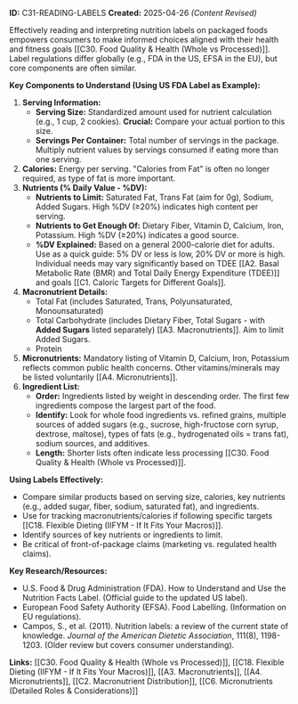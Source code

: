 **ID:** C31-READING-LABELS **Created:** 2025-04-26 _(Content Revised)_

Effectively reading and interpreting nutrition labels on packaged foods empowers consumers to make informed choices aligned with their health and fitness goals [[C30. Food Quality & Health (Whole vs Processed)]]. Label regulations differ globally (e.g., FDA in the US, EFSA in the EU), but core components are often similar.

**Key Components to Understand (Using US FDA Label as Example):**

1. **Serving Information:**
    - **Serving Size:** Standardized amount used for nutrient calculation (e.g., 1 cup, 2 cookies). **Crucial:** Compare your actual portion to this size.
    - **Servings Per Container:** Total number of servings in the package. Multiply nutrient values by servings consumed if eating more than one serving.
2. **Calories:** Energy per serving. "Calories from Fat" is often no longer required, as type of fat is more important.
3. **Nutrients (% Daily Value - %DV):**
    - **Nutrients to Limit:** Saturated Fat, Trans Fat (aim for 0g), Sodium, Added Sugars. High %DV (≥20%) indicates high content per serving.
    - **Nutrients to Get Enough Of:** Dietary Fiber, Vitamin D, Calcium, Iron, Potassium. High %DV (≥20%) indicates a good source.
    - **%DV Explained:** Based on a general 2000-calorie diet for adults. Use as a quick guide: 5% DV or less is low, 20% DV or more is high. Individual needs may vary significantly based on TDEE [[A2. Basal Metabolic Rate (BMR) and Total Daily Energy Expenditure (TDEE)]] and goals [[C1. Caloric Targets for Different Goals]].
4. **Macronutrient Details:**
    - Total Fat (includes Saturated, Trans, Polyunsaturated, Monounsaturated)
    - Total Carbohydrate (includes Dietary Fiber, Total Sugars - with **Added Sugars** listed separately) [[A3. Macronutrients]]. Aim to limit Added Sugars.
    - Protein
5. **Micronutrients:** Mandatory listing of Vitamin D, Calcium, Iron, Potassium reflects common public health concerns. Other vitamins/minerals may be listed voluntarily [[A4. Micronutrients]].
6. **Ingredient List:**
    - **Order:** Ingredients listed by weight in descending order. The first few ingredients compose the largest part of the food.
    - **Identify:** Look for whole food ingredients vs. refined grains, multiple sources of added sugars (e.g., sucrose, high-fructose corn syrup, dextrose, maltose), types of fats (e.g., hydrogenated oils = trans fat), sodium sources, and additives.
    - **Length:** Shorter lists often indicate less processing [[C30. Food Quality & Health (Whole vs Processed)]].

**Using Labels Effectively:**

- Compare similar products based on serving size, calories, key nutrients (e.g., added sugar, fiber, sodium, saturated fat), and ingredients.
- Use for tracking macronutrients/calories if following specific targets [[C18. Flexible Dieting (IIFYM - If It Fits Your Macros)]].
- Identify sources of key nutrients or ingredients to limit.
- Be critical of front-of-package claims (marketing vs. regulated health claims).

**Key Research/Resources:**

- U.S. Food & Drug Administration (FDA). How to Understand and Use the Nutrition Facts Label. (Official guide to the updated US label).
- European Food Safety Authority (EFSA). Food Labelling. (Information on EU regulations).
- Campos, S., et al. (2011). Nutrition labels: a review of the current state of knowledge. _Journal of the American Dietetic Association_, 111(8), 1198-1203. (Older review but covers consumer understanding).

**Links:** [[C30. Food Quality & Health (Whole vs Processed)]], [[C18. Flexible Dieting (IIFYM - If It Fits Your Macros)]], [[A3. Macronutrients]], [[A4. Micronutrients]], [[C2. Macronutrient Distribution]], [[C6. Micronutrients (Detailed Roles & Considerations)]]
